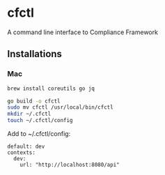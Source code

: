 # cfctl

A command line interface to Compliance Framework


## Installations

### Mac
```bash
brew install coreutils go jq
```

```bash
go build -o cfctl
sudo mv cfctl /usr/local/bin/cfctl
mkdir ~/.cfctl
touch ~/.cfctl/config
```

Add to ~/.cfctl/config:
```nano
default: dev
contexts:
  dev:
    url: "http://localhost:8080/api"
```


